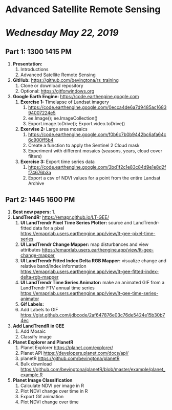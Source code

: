 # Advanced Satellite Remote Sensing 
# *Wednesday May 22, 2019*

## Part 1: 1300 1415 PM

1. **Presentation:**
   1. Introductions
   1. Advanced Satellite Remote Sensing
1. **GitHub:** https://github.com/bevingtona/rs_training
   1. Clone or download repository
   1. Optional: https://gitforwindows.org
1. **Google Earth Engine:** https://code.earthengine.google.com
   1. **Exercise 1:** Timelapse of Landsat imagery
      1. https://code.earthengine.google.com/0ecca4de6a7d9485ac168394007224e5
      1. ee.Image(); ee.ImageCollection()
      1. Export.image.toDrive(); Export.video.toDrive() 
   1. **Exervise 2:** Large area mosaics
      1. https://code.earthengine.google.com/f0b6c7b0b9442bc6afa64c6c900ff5b4
      1. Create a function to apply the Sentinel 2 Cloud mask 
      1. Experiment with different mosaics (seasons, years, cloud cover filters)
   1. **Exercise 3:** Export time series data 
      1. https://code.earthengine.google.com/3bd1f2c1e83c84d9e1e8d2ff74676b3a
      1. Export a csv of NDVI values for a point from the entire Landsat Archive

## Part 2: 1445 1600 PM

1. **Best new papers:**
   1. 
1. **LandTrendR:** https://emapr.github.io/LT-GEE/
   1. **UI LandTrendr Pixel Time Series Plotter:** source and LandTrendr-fitted data for a pixel https://emaprlab.users.earthengine.app/view/lt-gee-pixel-time-series
   1. **UI LandTrendr Change Mapper:** map disturbances and view attributes https://emaprlab.users.earthengine.app/view/lt-gee-change-mapper
   1. **UI LandTrendr Fitted Index Delta RGB Mapper:** visualize change and relative band/index information https://emaprlab.users.earthengine.app/view/lt-gee-fitted-index-delta-rgb-mapper
   1. **UI LandTrendr Time Series Animator:** make an animated GIF from a LandTrendr FTV annual time series https://emaprlab.users.earthengine.app/view/lt-gee-time-series-animator
   1. **Gif Labels:**
   1. Add Labels to GIF https://gist.github.com/jdbcode/2af647876e03c76de5424e15b30b74ec
1. **Add LandTrendR in GEE** 
   1. Add Mosaic
   1. Classify image
1. **Planet Explorer and PlanetR**
   1. Planet Explorer https://planet.com/explorer/
   1. Planet API https://developers.planet.com/docs/api/  
   1. planetR https://github.com/bevingtona/planetR
   1. Bulk download https://github.com/bevingtona/planetR/blob/master/example/planet_example.R
1. **Planet Image Classification**
   1. Calculate NDVI per image in R
   1. Plot NDVI change over time in R
   1. Export Gif animation
   1. Plot NDVI change over time